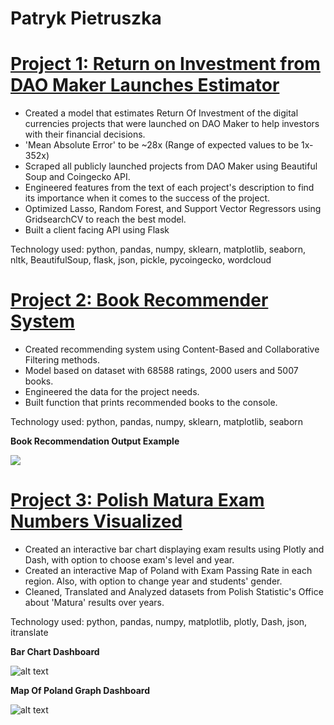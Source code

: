 # Patryk Pietruszka

# [Project 1: Return on Investment from DAO Maker Launches Estimator](https://github.com/patpiet/DaoMaker_ROI_Prediction) 
* Created a model that estimates Return Of Investment of the digital currencies projects that were launched on DAO Maker to help investors with their financial decisions.
* 'Mean Absolute Error' to be ~28x (Range of expected values to be 1x-352x)
* Scraped all publicly launched projects from DAO Maker using Beautiful Soup and Coingecko API.
* Engineered features from the text of each project's description to find its importance when it comes to the success of the project.
* Optimized Lasso, Random Forest, and Support Vector Regressors using GridsearchCV to reach the best model.
* Built a client facing API using Flask

Technology used: python, pandas, numpy, sklearn, matplotlib, seaborn, nltk, BeautifulSoup, flask, json, pickle, pycoingecko, wordcloud


# [Project 2: Book Recommender System](https://github.com/patpiet/Books-Reccommender) 
* Created recommending system using Content-Based and Collaborative Filtering methods.
* Model based on dataset with 68588 ratings, 2000 users and 5007 books.
* Engineered the data for the project needs.
* Built function that prints recommended books to the console.

Technology used: python, pandas, numpy, sklearn, matplotlib, seaborn

**Book Recommendation Output Example**


<img src ="https://github.com/patpiet/Books-Reccommender/raw/main/images/example3.PNG">


# [Project 3: Polish Matura Exam Numbers Visualized](https://github.com/patpiet/Polish_Matura_Data_Analysis) 
* Created an interactive bar chart displaying exam results using Plotly and Dash, with option to choose exam's level and year.
* Created an interactive Map of Poland with Exam Passing Rate in each region. Also, with option to change year and students' gender.
* Cleaned, Translated and Analyzed datasets from Polish Statistic's Office about 'Matura' results over years.

Technology used: python, pandas, numpy, matplotlib, plotly, Dash, json, itranslate


**Bar Chart Dashboard**

![alt text](https://github.com/patpiet/Polish_Matura_Data_Analysis/raw/main/Visualizations/BarDash.gif)

**Map Of Poland Graph Dashboard**

![alt text](https://github.com/patpiet/Polish_Matura_Data_Analysis/raw/main/Visualizations/MapDash.gif)
